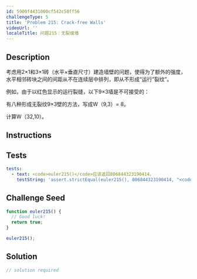 ```yaml
---
id: 5900f4431000cf542c50ff56
challengeType: 5
title: 'Problem 215: Crack-free Walls'
videoUrl: ''
localeTitle: 问题215：无裂缝墙
---
```


## Description
<section id="description">考虑用2×1和3×1砖（水平×垂直尺寸）建造墙壁的问题，使得为了额外的强度，水平相邻砖块之间的间距从不在连续层中排列，即从不形成“运行”裂纹”。 <p>例如，由于以红色显示的运行裂缝，以下9×3墙是不可接受的： </p><p>有八种形成无裂纹9×3壁的方法，写成W（9,3）= 8。 </p><p>计算W（32,10）。 </p></section>

## Instructions
<section id="instructions">
</section>

## Tests
<section id='tests'>

```yml
tests:
  - text: <code>euler215()</code>应该返回806844323190414。
    testString: 'assert.strictEqual(euler215(), 806844323190414, "<code>euler215()</code> should return 806844323190414.");'

```

</section>

## Challenge Seed
<section id='challengeSeed'>

<div id='js-seed'>

```js
function euler215() {
  // Good luck!
  return true;
}

euler215();

```

</div>



</section>

## Solution
<section id='solution'>

```js
// solution required
```
</section>
